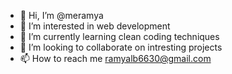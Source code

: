 - 👋 Hi, I’m @meramya
- 👀 I’m interested in web development 
- 🌱 I’m currently learning clean coding techniques
- 💞️ I’m looking to collaborate on intresting projects
- 📫 How to reach me ramyalb6630@gmail.com

<!---
meramya/meramya is a ✨ special ✨ repository because its `README.md` (this file) appears on your GitHub profile.
You can click the Preview link to take a look at your changes.
--->
